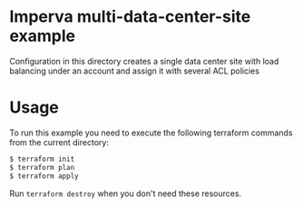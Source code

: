 # Imperva multi-data-center-site example

Configuration in this directory creates a single data center site with load balancing under an account and assign it with several ACL policies

# Usage

To run this example you need to execute the following terraform commands from the current directory:

```bash
$ terraform init
$ terraform plan
$ terraform apply
```

Run `terraform destroy` when you don't need these resources.